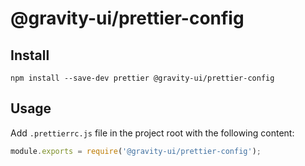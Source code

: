 # @gravity-ui/prettier-config

## Install

```
npm install --save-dev prettier @gravity-ui/prettier-config
```

## Usage

Add `.prettierrc.js` file in the project root with the following content:

```js
module.exports = require('@gravity-ui/prettier-config');
```
